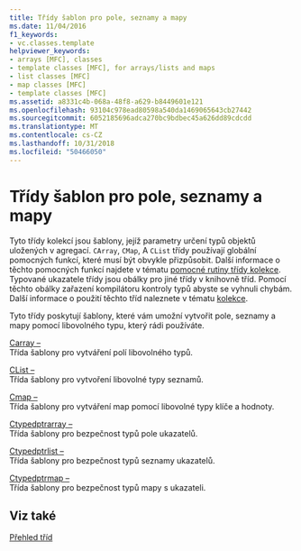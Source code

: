 ```yaml
---
title: Třídy šablon pro pole, seznamy a mapy
ms.date: 11/04/2016
f1_keywords:
- vc.classes.template
helpviewer_keywords:
- arrays [MFC], classes
- template classes [MFC], for arrays/lists and maps
- list classes [MFC]
- map classes [MFC]
- template classes [MFC]
ms.assetid: a8331c4b-068a-48f8-a629-b8449601e121
ms.openlocfilehash: 93104c978ead80598a540da1469065643cb27442
ms.sourcegitcommit: 6052185696adca270bc9bdbec45a626dd89cdcdd
ms.translationtype: MT
ms.contentlocale: cs-CZ
ms.lasthandoff: 10/31/2018
ms.locfileid: "50466050"
---
```

# <a name="template-classes-for-arrays-lists-and-maps"></a>Třídy šablon pro pole, seznamy a mapy

Tyto třídy kolekcí jsou šablony, jejíž parametry určení typů objektů uložených v agregací. `CArray`, `CMap`, A `CList` třídy používají globální pomocných funkcí, které musí být obvykle přizpůsobit. Další informace o těchto pomocných funkcí najdete v tématu [pomocné rutiny třídy kolekce](../mfc/reference/collection-class-helpers.md). Typované ukazatele třídy jsou obálky pro jiné třídy v knihovně tříd. Pomocí těchto obálky zařazení kompilátoru kontroly typů abyste se vyhnuli chybám. Další informace o použití těchto tříd naleznete v tématu [kolekce](../mfc/collections.md).

Tyto třídy poskytují šablony, které vám umožní vytvořit pole, seznamy a mapy pomocí libovolného typu, který rádi používáte.

[Carray –](../mfc/reference/carray-class.md)<br/>
Třída šablony pro vytváření polí libovolného typů.

[CList –](../mfc/reference/clist-class.md)<br/>
Třída šablony pro vytvoření libovolné typy seznamů.

[Cmap –](../mfc/reference/cmap-class.md)<br/>
Třída šablony pro vytváření map pomocí libovolné typy klíče a hodnoty.

[Ctypedptrarray –](../mfc/reference/ctypedptrarray-class.md)<br/>
Třída šablony pro bezpečnost typů pole ukazatelů.

[Ctypedptrlist –](../mfc/reference/ctypedptrlist-class.md)<br/>
Třída šablony pro bezpečnost typů seznamy ukazatelů.

[Ctypedptrmap –](../mfc/reference/ctypedptrmap-class.md)<br/>
Třída šablony pro bezpečnost typů mapy s ukazateli.

## <a name="see-also"></a>Viz také

[Přehled tříd](../mfc/class-library-overview.md)

